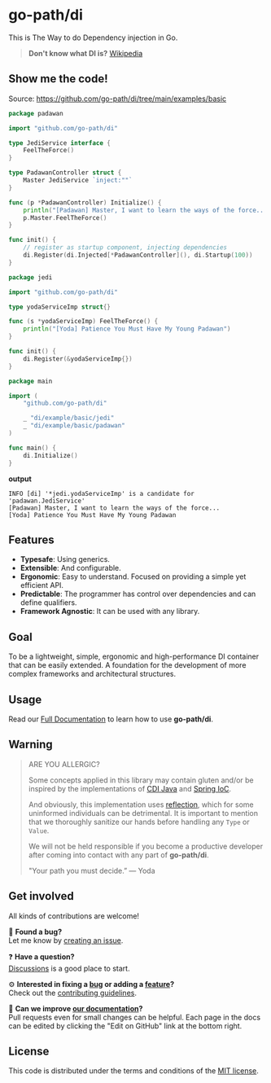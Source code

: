 <a id="go-path-di"></a>
# go-path/di

This is The Way to do Dependency injection in Go.

> **Don't know what DI is?** [Wikipedia](https://en.wikipedia.org/wiki/Dependency_injection)


## Show me the code!

Source: https://github.com/go-path/di/tree/main/examples/basic


```go
package padawan

import "github.com/go-path/di"

type JediService interface {
	FeelTheForce()
}

type PadawanController struct {
	Master JediService `inject:""`
}

func (p *PadawanController) Initialize() {
	println("[Padawan] Master, I want to learn the ways of the force...")
	p.Master.FeelTheForce()
}

func init() {
	// register as startup component, injecting dependencies
	di.Register(di.Injected[*PadawanController](), di.Startup(100))
}
```

```go
package jedi

import "github.com/go-path/di"

type yodaServiceImp struct{}

func (s *yodaServiceImp) FeelTheForce() {
	println("[Yoda] Patience You Must Have My Young Padawan")
}

func init() {
	di.Register(&yodaServiceImp{})
}
```

```go
package main

import (
	"github.com/go-path/di"

	_ "di/example/basic/jedi"
	_ "di/example/basic/padawan"
)

func main() {
	di.Initialize()
}
```

**output**
```shell
INFO [di] '*jedi.yodaServiceImp' is a candidate for 'padawan.JediService'
[Padawan] Master, I want to learn the ways of the force...
[Yoda] Patience You Must Have My Young Padawan
```

## Features

- **Typesafe**: Using generics.
- **Extensible**: And configurable.
- **Ergonomic**: Easy to understand. Focused on providing a simple yet efficient API.
- **Predictable**: The programmer has control over dependencies and can define qualifiers.
- **Framework Agnostic**: It can be used with any library.

## Goal

To be a lightweight, simple, ergonomic and high-performance DI container that can be easily extended. A foundation for the development of more complex frameworks and architectural structures.

## Usage

Read our [Full Documentation][docs] to learn how to use **go-path/di**.

## Warning
> ARE YOU ALLERGIC?
> 
> Some concepts applied in this library may contain gluten and/or be inspired by the implementations of [CDI Java](https://www.cdi-spec.org/) and [Spring IoC](https://docs.spring.io/spring-framework/reference/core/beans.html).
> 
> And obviously, this implementation uses [reflection](https://pkg.go.dev/reflect), which for some uninformed individuals can be detrimental. It is important to mention that we thoroughly sanitize our hands before handling any `Type` or `Value`.
>
> We will not be held responsible if you become a productive developer after coming into contact with any part of **go-path/di**.
>
> "Your path you must decide.” — Yoda

## Get involved
All kinds of contributions are welcome!

🐛 **Found a bug?**  
Let me know by [creating an issue][new-issue].

❓ **Have a question?**  
[Discussions][discussions] is a good place to start.

⚙️ **Interested in fixing a [bug][bugs] or adding a [feature][features]?**  
Check out the [contributing guidelines](CONTRIBUTING.md).

📖 **Can we improve [our documentation][docs]?**  
Pull requests even for small changes can be helpful. Each page in the docs can be edited by clicking the 
"Edit on GitHub" link at the bottom right.

[docs]: https://go-path.github.io/di
[bugs]: https://github.com/go-path/di/issues?q=is%3Aissue+is%3Aopen+label%3Abug
[features]: https://github.com/go-path/di/issues?q=is%3Aissue+is%3Aopen+label%3Afeature
[new-issue]: https://github.com/go-path/di/issues/new/choose
[discussions]: https://github.com/go-path/di/discussions

## License

This code is distributed under the terms and conditions of the [MIT license](LICENSE).




